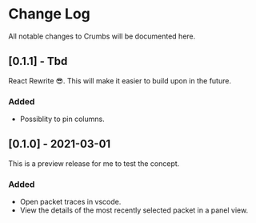 # Change Log

All notable changes to Crumbs will be documented here.

## [0.1.1] - Tbd
React Rewrite 😎. This will make it easier to build upon in the future.

### Added
- Possiblity to pin columns.

## [0.1.0] - 2021-03-01
This is a preview release for me to test the concept.

### Added
- Open packet traces in vscode.
- View the details of the most recently selected packet in a panel view.